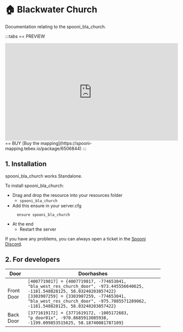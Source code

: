 # 🏠 Blackwater Church
Documentation relating to the spooni_bla_church.

:::tabs
== PREVIEW
<iframe width="560" height="315" src="https://www.youtube.com/embed/_PYIw7skYTA?si=KOZWbt9hmDFwuO2b" frameborder="0" allow="accelerometer; autoplay; clipboard-write; encrypted-media; gyroscope; picture-in-picture; web-share" referrerpolicy="strict-origin-when-cross-origin" allowfullscreen></iframe>
== BUY
[Buy the mapping](https://spooni-mapping.tebex.io/package/6506844)
:::

## 1. Installation
spooni_bla_church works Standalone.  

To install spooni_bla_church:
- Drag and drop the resource into your resources folder
  - `spooni_bla_church`
- Add this ensure in your server.cfg
  ```
    ensure spooni_bla_church
  ```
- At the end
  - Restart the server

If you have any problems, you can always open a ticket in the [Spooni Discord](https://discord.gg/spooni).

## 2. For developers

| Door                      | Doorhashes
|---------------------------|----------------------------------------------------------------------------------|
| Front Door                | `[4007719817] = {4007719817, -774653041, "bla_west_res_church_door", -973.445556640625, -1181.548828125, 58.03240203857422}` <br> `[3303907259] = {3303907259, -774653041, "bla_west_res_church_door", -975.7085571289062, -1181.548828125, 58.03240203857422}`
| Back Door                 | `[3771619172] = {3771619172, -1005172683, "p_door01x", -970.8685913085938, -1199.099853515625, 58.18740081787109}`